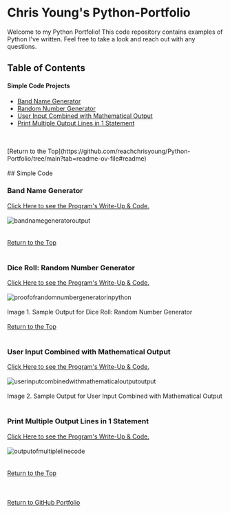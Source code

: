 # Chris Young's Python-Portfolio

Welcome to my Python Portfolio!  This code repository contains examples of Python I've written. Feel free to take a look and reach out with any questions.

## Table of Contents


#### Simple Code Projects
+ [Band Name Generator](https://github.com/reachchrisyoung/Python-Portfolio/tree/main?tab=readme-ov-file#band-name-generator)
+ [Random Number Generator](https://github.com/reachchrisyoung/Python-Portfolio/blob/main/README.md#dice-roll-random-number-generator)
+ [User Input Combined with Mathematical Output](https://github.com/reachchrisyoung/Python-Portfolio/blob/main/README.md#user-input-combined-with-mathematical-output)
+ [Print Multiple Output Lines in 1 Statement](https://github.com/reachchrisyoung/Python-Portfolio/blob/main/README.md#print-multiple-output-lines-in-1-statement)
<br />
<br />
[Return to the Top](https://github.com/reachchrisyoung/Python-Portfolio/tree/main?tab=readme-ov-file#readme)
<br />
<br />
## Simple Code

### Band Name Generator
[Click Here to see the Program's Write-Up & Code.](https://github.com/reachchrisyoung/Python-Portfolio/blob/89c0e95d03308c0dca620e386a25329a073bca39/Band-Name-Generator)<br />
<br />
![bandnamegeneratoroutput](https://github.com/user-attachments/assets/d7f0b730-2559-4e41-b45b-a59c1d163376)<br />
<br />
<br />
[Return to the Top](https://github.com/reachchrisyoung/Python-Portfolio/tree/main?tab=readme-ov-file#readme)
<br />
<br />
### Dice Roll: Random Number Generator
[Click Here to see the Program's Write-Up & Code.](https://github.com/reachchrisyoung/Python-Portfolio/blob/a90acd608544882d84def77406f030ddc909bebb/Random%20Number%20Generator%3A%20Dice%20Roll)<br />
<br />
![proofofrandomnumbergeneratorinpython](https://github.com/user-attachments/assets/349e98fd-0b1e-484a-9a0d-5a3089d6b48e) <br />
<br />
Image 1. Sample Output for Dice Roll: Random Number Generator
<br />
<br />
[Return to the Top](https://github.com/reachchrisyoung/Python-Portfolio/tree/main?tab=readme-ov-file#readme)
<br />
<br />
### User Input Combined with Mathematical Output
[Click Here to see the Program's Write-Up & Code.](https://github.com/reachchrisyoung/Python-Portfolio/blob/68bc03d45a147332224d32c14c2a713032202ebe/User-Input-Math-Output)<br />
<br />
![userinputcombinedwithmathematicaloutputoutput](https://github.com/user-attachments/assets/63af8d80-6a52-454c-b3b2-b6c0da2a052f)<br />
<br />
Image 2. Sample Output for User Input Combined with Mathematical Output<br />
<br />
### Print Multiple Output Lines in 1 Statement
[Click Here to see the Program's Write-Up & Code.](https://github.com/reachchrisyoung/Python-Portfolio/blob/87169c0e4c4ad4e4a84907862451cd72ff303d86/Print-Multiple-Output-Lines)<br />
<br />
![outputofmultiplelinecode](https://github.com/user-attachments/assets/45959e6b-2600-4ff3-ae12-97c75aff2870)<br />
<br />
<br />
[Return to the Top](https://github.com/reachchrisyoung/Python-Portfolio/tree/main?tab=readme-ov-file#readme)
<br />
<br />
<br />
<br />
[Return to GitHub Portfolio](https://github.com/reachchrisyoung)

